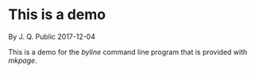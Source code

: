 
# This is a demo

By J. Q. Public 2017-12-04

This is a demo for the _byline_ command line program that is provided with _mkpage_.

